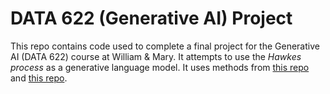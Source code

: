 # DATA 622 (Generative AI) Project

This repo contains code used to complete a final project for the Generative AI
(DATA 622) course at William & Mary.  It attempts to use the *Hawkes process* as a generative language model.  It uses methods from [this repo](https://github.com/stmorse/hawkes) and [this repo](https://github.com/SimiaoZuo/Transformer-Hawkes-Process).
